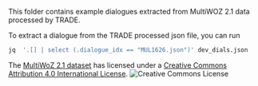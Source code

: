 This folder contains example dialogues extracted from MultiWOZ 2.1 data processed by TRADE.

To extract a dialogue from the TRADE processed json file, you can run
```bash
jq  '.[] | select (.dialogue_idx == "MUL1626.json")' dev_dials.json
```

The [MultiWoZ 2.1 dataset](https://www.repository.cam.ac.uk/handle/1810/294507) has 
licensed under a <a rel="license" href="http://creativecommons.org/licenses/by/4.0/">Creative Commons Attribution 4.0 International License</a>.
<img alt="Creative Commons License" style="border-width:0" src="https://i.creativecommons.org/l/by/4.0/88x31.png" />
